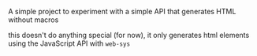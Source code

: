 A simple project to experiment with a simple API that generates HTML without macros

this doesn't do anything special (for now), it only generates html elements using the JavaScript API with `web-sys`
